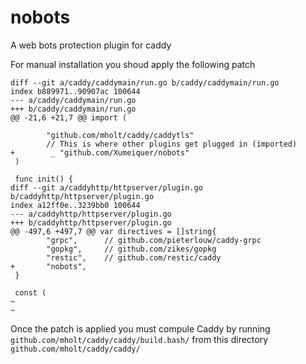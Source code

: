 # nobots
A web bots protection plugin for caddy

For manual installation you shoud apply the following patch

```
diff --git a/caddy/caddymain/run.go b/caddy/caddymain/run.go
index b889971..90907ac 100644
--- a/caddy/caddymain/run.go
+++ b/caddy/caddymain/run.go
@@ -21,6 +21,7 @@ import (

        "github.com/mholt/caddy/caddytls"
        // This is where other plugins get plugged in (imported)
+        _ "github.com/Xumeiquer/nobots"
 )

 func init() {
diff --git a/caddyhttp/httpserver/plugin.go b/caddyhttp/httpserver/plugin.go
index a12ff0e..3239bb0 100644
--- a/caddyhttp/httpserver/plugin.go
+++ b/caddyhttp/httpserver/plugin.go
@@ -497,6 +497,7 @@ var directives = []string{
        "grpc",      // github.com/pieterlouw/caddy-grpc
        "gopkg",     // github.com/zikes/gopkg
        "restic",    // github.com/restic/caddy
+       "nobots",
 }

 const (
~
~
```

Once the patch is applied you must compule Caddy by running `github.com/mholt/caddy/caddy/build.bash/` from this directory `github.com/mholt/caddy/caddy/`

